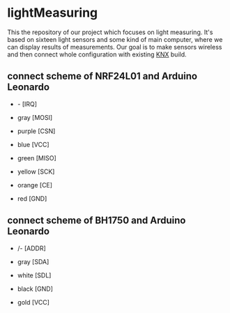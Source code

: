 # lightMeasuring
This the repository of our project which focuses on light measuring. It's based on sixteen light sensors and some kind of main computer, where we can display results of measurements. Our goal is to make sensors wireless and then connect whole configuration with existing [KNX](https://www.knx.org/knx-en/for-professionals/index.php) build.
## connect scheme of NRF24L01 and Arduino Leonardo 
- \- [IRQ] 
 
- gray [MOSI]

- purple [CSN]

- blue [VCC]

- green [MISO]

- yellow [SCK]

- orange [CE]
 
- red [GND]

## connect scheme of BH1750 and Arduino Leonardo

- /- [ADDR]

- gray [SDA]

- white [SDL]

- black [GND]

- gold [VCC]
